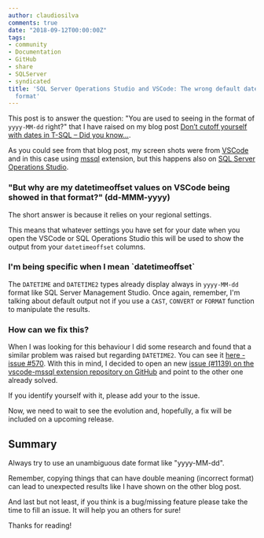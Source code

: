 ```yaml
---
author: claudiosilva
comments: true
date: "2018-09-12T00:00:00Z"
tags:
- community
- Documentation
- GitHub
- share
- SQLServer
- syndicated
title: 'SQL Server Operations Studio and VSCode: The wrong default datetimeoffset
  format'
---
```

This post is to answer the question: "You are used to seeing in the format of `yyyy-MM-dd` right?" that I have raised on my blog post [Don’t cutoff yourself with dates in T-SQL – Did you know…](https://claudioessilva.eu/2018/09/04/dont-cutoff-yourself-when-dealing-with-dates-in-t-sql-did-you-know/).

As you could see from that blog post, my screen shots were from [VSCode](https://code.visualstudio.com/) and in this case using [mssql](https://github.com/Microsoft/vscode-mssql) extension, but this happens also on [SQL Server Operations Studio](https://docs.microsoft.com/en-us/sql/sql-operations-studio/download?view=sql-server-2017).

<h3>"But why are my datetimeoffset values on VSCode being showed in that format?" (dd-MMM-yyyy)</h3>

The short answer is because it relies on your regional settings.

This means that whatever settings you have set for your date when you open the VSCode or SQL Operations Studio this will be used to show the output from your `datetimeoffset` columns.

<h3>I'm being specific when I mean `datetimeoffset`</h3>

The `DATETIME` and `DATETIME2` types already display always in `yyyy-MM-dd` format like SQL Server Management Studio.
Once again, remember, I'm talking about default output not if you use a `CAST`, `CONVERT` or `FORMAT` function to manipulate the results.

<h3>How can we fix this?</h3>

When I was looking for this behaviour I did some research and found that a similar problem was raised but regarding `DATETIME2`. You can see it [here - issue #570](https://github.com/Microsoft/vscode-mssql/issues/570).
With this in mind, I decided to open an new [issue (#1139) on the vscode-mssql extension repository on GitHub](https://github.com/Microsoft/vscode-mssql/issues/1139) and point to the other one already solved.

If you identify yourself with it, please add your <span class="dashicons dashicons-thumbs-up"></span> to the issue.

Now, we need to wait to see the evolution and, hopefully, a fix will be included on a upcoming release.

<h2>Summary</h2>

Always try to use an unambiguous date format like "yyyy-MM-dd".

Remember, copying things that can have double meaning (incorrect format) can lead to unexpected results like I have shown on the other blog post.

And last but not least, if you think is a bug/missing feature please take the time to fill an issue. It will help you an others for sure!

Thanks for reading!
